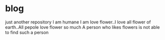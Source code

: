 # blog
just another repository
I am humane 
I am love flower..I love all flower of earth..All pepole love flower so much
A person who likes flowers is not able to find such a person
